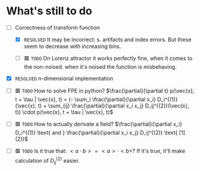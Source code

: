 # What's still to do

- [ ] Correctness of transform function
    
    - [x] ```RESOLVED``` It may be incorrect: s. artifacts and index errors. But these seem to decrease with increasing bins.

    - [ ] 🟥 ```TODO``` On Lorenz attractor it works perfectly fine, when it comes to the non-noised. when it's noised the function is misbehaving.

- [x] ```RESOLVED``` n-dimensional implementation

- [ ] 🟥 ```TODO``` How to solve FPE in python? $\frac{\partial}{\partial t} p(\vec{x}, t + \tau | \vec{x}, t) = (- \sum_i \frac{\partial}{\partial x_i} D_i^{(1)}(\vec{x}, t) + \sum_{ij} \frac{\partial}{\partial x_i x_j} D_ij^{(2)}(\vec{x}, t)) \cdot p(\vec{x}, t + \tau | \vec{x}, t)$

- [ ] 🟥 ```TODO``` How to actually derivate a field? $\frac{\partial}{\partial x_i} D_i^{(1)} \text{ and } \frac{\partial}{\partial x_i x_j} D_ij^{(2)} \text{ [1](2)}$

- [ ] 🟥 ```TODO``` Is it true that: $< a \cdot b> = < a > \cdot < b >$? If it's true, it'll make calculation of $D_{ij}^{(2)}$ easier.